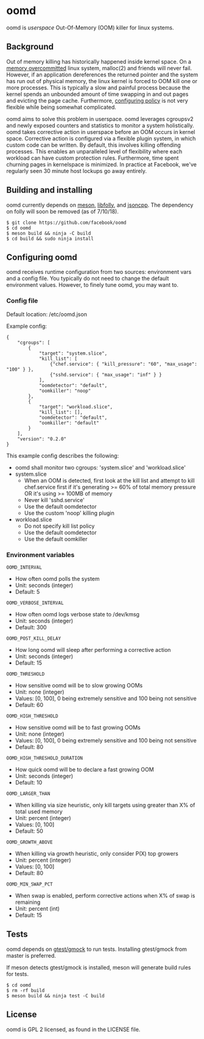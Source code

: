 # oomd

oomd is *userspace* Out-Of-Memory (OOM) killer for linux systems.

## Background

Out of memory killing has historically happened inside kernel space. On a
[memory overcommitted][0] linux system, malloc(2) and friends will never fail.
However, if an application dereferences the returned pointer and the system has
run out of physical memory, the linux kernel is forced to OOM kill one or more
processes. This is typically a slow and painful process because the kernel
spends an unbounded amount of time swapping in and out pages and evicting the
page cache. Furthermore, [configuring policy][1] is not very flexible while
being somewhat complicated.

oomd aims to solve this problem in userspace. oomd leverages cgroupsv2 and
newly exposed counters and statistics to monitor a system holistically. oomd
takes corrective action in userspace before an OOM occurs in kernel space.
Corrective action is configured via a flexible plugin system, in which custom
code can be written. By default, this involves killing offending processes.
This enables an unparalleled level of flexibility where each workload can have
custom protection rules. Furthermore, time spent churning pages in kernelspace
is minimized. In practice at Facebook, we've regularly seen 30 minute host
lockups go away entirely.

## Building and installing

oomd currently depends on [meson][2], [libfolly][3], and [jsoncpp][4].
The dependency on folly will soon be removed (as of 7/10/18).

    $ git clone https://github.com/facebook/oomd
    $ cd oomd
    $ meson build && ninja -C build
    $ cd build && sudo ninja install

## Configuring oomd

oomd receives runtime configuration from two sources: environment vars and a
config file. You typically do not need to change the default environment
values. However, to finely tune oomd, you may want to.

### Config file

Default location: /etc/oomd.json

Example config:

    {
        "cgroups": [
            {
                "target": "system.slice",
                "kill_list": [
                    {"chef.service": { "kill_pressure": "60", "max_usage": "100" } },
                    {"sshd.service": { "max_usage": "inf" } }
                ],
                "oomdetector": "default",
                "oomkiller": "noop"
            },
            {
                "target": "workload.slice",
                "kill_list": [],
                "oomdetector": "default",
                "oomkiller": "default"
            }
        ],
        "version": "0.2.0"
    }

This example config describes the following:

* oomd shall monitor two cgroups: 'system.slice' and 'workload.slice'
* system.slice
    * When an OOM is detected, first look at the kill list and attempt to kill
      chef.service first if it's generating >= 60% of total memory pressure OR
      it's using >= 100MB of memory
    * Never kill 'sshd.service'
    * Use the default oomdetector
    * Use the custom 'noop' killing plugin
* workload.slice
    * Do not specify kill list policy
    * Use the default oomdetector
    * Use the default oomkiller

### Environment variables

`OOMD_INTERVAL`

* How often oomd polls the system
* Unit: seconds (integer)
* Default: 5

`OOMD_VERBOSE_INTERVAL`

* How often oomd logs verbose state to /dev/kmsg
* Unit: seconds (integer)
* Default: 300

`OOMD_POST_KILL_DELAY`

* How long oomd will sleep after performing a corrective action
* Unit: seconds (integer)
* Default: 15

`OOMD_THRESHOLD`

* How sensitive oomd will be to slow growing OOMs
* Unit: none (integer)
* Values: [0, 100], 0 being extremely sensitive and 100 being not sensitive
* Default: 60

`OOMD_HIGH_THRESHOLD`

* How sensitive oomd will be to fast growing OOMs
* Unit: none (integer)
* Values: [0, 100], 0 being extremely sensitive and 100 being not sensitive
* Default: 80

`OOMD_HIGH_THRESHOLD_DURATION`

* How quick oomd will be to declare a fast growing OOM
* Unit: seconds (integer)
* Default: 10

`OOMD_LARGER_THAN`

* When killing via size heuristic, only kill targets using greater than X%
  of total used memory
* Unit: percent (integer)
* Values: [0, 100]
* Default: 50

`OOMD_GROWTH_ABOVE`

* When killing via growth heuristic, only consider P(X) top growers
* Unit: percent (integer)
* Values: [0, 100]
* Default: 80

`OOMD_MIN_SWAP_PCT`

* When swap is enabled, perform corrective actions when X% of swap is
  remaining
* Unit: percent (int)
* Default: 15

## Tests

oomd depends on [gtest/gmock][5] to run tests. Installing gtest/gmock from master
is preferred.

If meson detects gtest/gmock is installed, meson will generate build rules for tests.

    $ cd oomd
    $ rm -rf build
    $ meson build && ninja test -C build

## License

oomd is GPL 2 licensed, as found in the LICENSE file.


[0]: https://www.kernel.org/doc/Documentation/vm/overcommit-accounting
[1]: https://lwn.net/Articles/317814/
[2]: http://mesonbuild.com/
[3]: https://github.com/facebook/folly
[4]: https://github.com/open-source-parsers/jsoncpp
[5]: https://github.com/google/googletest
